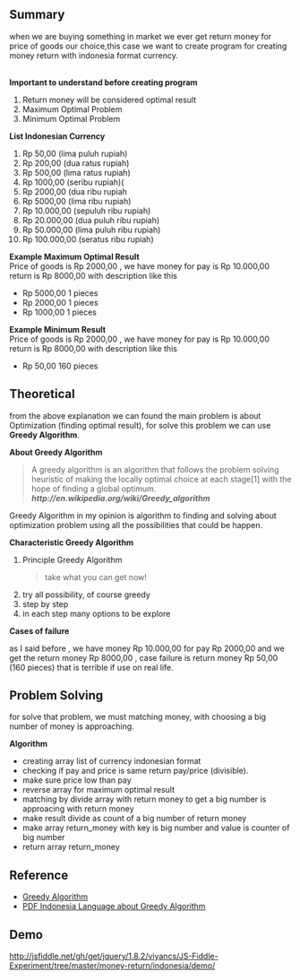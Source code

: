 Summary
-----------
when we are buying something in market we ever get return money for price of goods our choice,this case we want to create program for
creating money return with indonesia format currency.

<br/>
<b>Important to understand before creating program </b>
<ol>
<li> Return money will be considered optimal result </li>
<li> Maximum Optimal Problem</li>
<li> Minimum Optimal Problem</li>
</ol>

<b>List Indonesian Currency </b>
<ol>
<li>Rp 50,00 (lima puluh rupiah)</li>
<li>Rp 200,00 (dua ratus rupiah)</li>
<li>Rp 500,00 (lima ratus rupiah)</li>
<li>Rp 1000,00 (seribu rupiah)(</li>
<li>Rp 2000,00 (dua ribu rupiah</li>
<li>Rp 5000,00 (lima ribu rupiah)</li>
<li>Rp 10.000,00 (sepuluh ribu rupiah)</li>
<li>Rp 20.000,00 (dua puluh ribu rupiah)</li>
<li>Rp 50.000,00 (lima puluh ribu rupiah)</li>
<li>Rp 100.000,00 (seratus ribu rupiah)</li>
</ol>

<b>Example Maximum Optimal Result</b><br>
Price of goods is Rp 2000,00 , we have money for pay is Rp 10.000,00  return is Rp 8000,00 with description like this
<ul>
<li>Rp 5000,00 1 pieces</li>
<li>Rp 2000,00 1 pieces</li>
<li>Rp 1000,00 1 pieces</li>
</ul>

<b>Example Minimum Result </b> <br/>
Price of goods is Rp 2000,00 , we have money for pay is Rp 10.000,00  return is Rp 8000,00 with description like this
<ul>
<li>Rp 50,00 160 pieces</li>
</ul>

Theoretical
------------
from the above explanation we can found the main problem is about Optimization (finding optimal result), for solve this problem we can use
<b>Greedy Algorithm</b>.

<b>About Greedy Algorithm</b>
<blockquote>A greedy algorithm is an algorithm that follows the problem solving heuristic of making the locally optimal choice at each stage[1] with the hope of finding a global optimum. <em><b>http://en.wikipedia.org/wiki/Greedy_algorithm</b></em></blockquote>
Greedy Algorithm in my opinion is algorithm to finding and solving about optimization problem using all the possibilities that could be happen.

<b>Characteristic Greedy Algorithm </b>
<ol>
<li>Principle Greedy Algorithm <blockquote>take what you can get now!</blockquote></li>
<li>try all possibility, of course greedy</li>
<li>step by step</li>
<li>in each step many options to be explore</li>
</ol>

<b>Cases of failure</b>

as I said before , we have money Rp 10.000,00 for pay Rp 2000,00 and we get the return money Rp 8000,00 , case failure is return money Rp 50,00 (160 pieces)
that is terrible if use on real life.

Problem Solving
----------------
for solve that problem, we must matching money, with choosing a big number of money is approaching.

<b>Algorithm</b>

<ul>
<li> creating array list of currency indonesian format</li>
<li> checking if pay and price is same return pay/price (divisible).</li>
<li> make sure price low than pay </li>
<li> reverse array for maximum optimal result </li>
<li> matching by divide array with return money  to get a big number is approacing with return money </li>
<li> make result divide as count of a big number of return money </li>
<li> make array return_money with key is big number and value is counter of big number </li>
<li> return array return_money </li>
</ul>


Reference
-----------
<ul>
<li><a href="http://en.wikipedia.org/wiki/Greedy_algorithm"> Greedy Algorithm </a></li>
<li><a href="http://www.ittelkom.ac.id/staf/zka/Materi%20Desain%20Analisis%20Algoritma/M09Algoritma%20Greedy.pdf"> PDF Indonesia Language about Greedy Algorithm </a>
</li>
</ul>

Demo
-----------
http://jsfiddle.net/gh/get/jquery/1.8.2/viyancs/JS-Fiddle-Experiment/tree/master/money-return/indonesia/demo/

